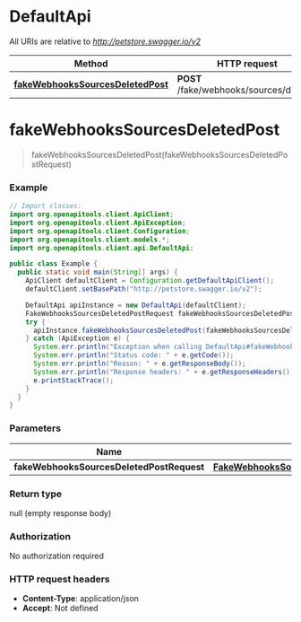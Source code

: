 # DefaultApi

All URIs are relative to *http://petstore.swagger.io/v2*

| Method | HTTP request | Description |
|------------- | ------------- | -------------|
| [**fakeWebhooksSourcesDeletedPost**](DefaultApi.md#fakeWebhooksSourcesDeletedPost) | **POST** /fake/webhooks/sources/deleted |  |


<a id="fakeWebhooksSourcesDeletedPost"></a>
# **fakeWebhooksSourcesDeletedPost**
> fakeWebhooksSourcesDeletedPost(fakeWebhooksSourcesDeletedPostRequest)



### Example
```java
// Import classes:
import org.openapitools.client.ApiClient;
import org.openapitools.client.ApiException;
import org.openapitools.client.Configuration;
import org.openapitools.client.models.*;
import org.openapitools.client.api.DefaultApi;

public class Example {
  public static void main(String[] args) {
    ApiClient defaultClient = Configuration.getDefaultApiClient();
    defaultClient.setBasePath("http://petstore.swagger.io/v2");

    DefaultApi apiInstance = new DefaultApi(defaultClient);
    FakeWebhooksSourcesDeletedPostRequest fakeWebhooksSourcesDeletedPostRequest = new FakeWebhooksSourcesDeletedPostRequest(); // FakeWebhooksSourcesDeletedPostRequest | 
    try {
      apiInstance.fakeWebhooksSourcesDeletedPost(fakeWebhooksSourcesDeletedPostRequest);
    } catch (ApiException e) {
      System.err.println("Exception when calling DefaultApi#fakeWebhooksSourcesDeletedPost");
      System.err.println("Status code: " + e.getCode());
      System.err.println("Reason: " + e.getResponseBody());
      System.err.println("Response headers: " + e.getResponseHeaders());
      e.printStackTrace();
    }
  }
}
```

### Parameters

| Name | Type | Description  | Notes |
|------------- | ------------- | ------------- | -------------|
| **fakeWebhooksSourcesDeletedPostRequest** | [**FakeWebhooksSourcesDeletedPostRequest**](FakeWebhooksSourcesDeletedPostRequest.md)|  | [optional] |

### Return type

null (empty response body)

### Authorization

No authorization required

### HTTP request headers

 - **Content-Type**: application/json
 - **Accept**: Not defined


